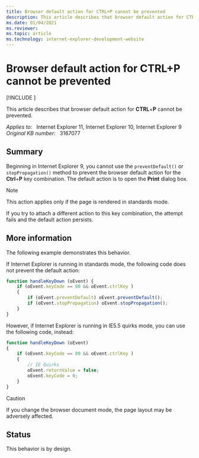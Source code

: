 ```yaml
---
title: Browser default action for CTRL+P cannot be prevented
description: This article describes that browser default action for CTRL+P cannot be prevented.
ms.date: 01/04/2021
ms.reviewer: 
ms.topic: article
ms.technology: internet-explorer-development-website
---
```

# Browser default action for CTRL+P cannot be prevented

[!INCLUDE [](../../../includes/browsers-important.md)]

This article describes that browser default action for **CTRL**+**P** cannot be prevented.

_Applies to:_ &nbsp; Internet Explorer 11, Internet Explorer 10, Internet Explorer 9  
_Original KB number:_ &nbsp; 3167077

## Summary

Beginning in Internet Explorer 9, you cannot use the `preventDefault()` or `stopPropagation()` method to prevent the browser default action for the **Ctrl**+**P** key combination. The default action is to open the **Print** dialog box.

> [!NOTE]
> This action applies only if the page is rendered in standards mode.

If you try to attach a different action to this key combination, the attempt fails and the default action persists.

## More information

The following example demonstrates this behavior.

If Internet Explorer is running in standards mode, the following code does not prevent the default action:

```javascript
function handleKeyDown (oEvent) {
    if (oEvent.keyCode == 80 && oEvent.ctrlKey )
    {
        if (oEvent.preventDefault) oEvent.preventDefault();
        if (oEvent.stopPropagation) oEvent.stopPropagation();
    }
}
```

However, if Internet Explorer is running in IE5.5 quirks mode, you can use the following code, instead:

```javascript
function handleKeyDown (oEvent) 
{
    if (oEvent.keyCode == 80 && oEvent.ctrlKey )
    {
        // IE Quirks
        oEvent.returnValue = false;
        oEvent.keyCode = 0;
    }
}
```

> [!CAUTION]
> If you change the browser document mode, the page layout may be adversely affected.

## Status

This behavior is by design.
